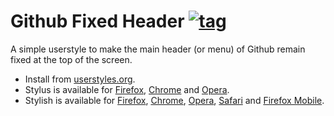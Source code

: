 # Github Fixed Header [![tag](https://img.shields.io/github/tag/StylishThemes/GitHub-FixedHeader.svg)](https://github.com/StylishThemes/GitHub-FixedHeader/tags)

A simple userstyle to make the main header (or menu) of Github remain fixed at the top of the screen.

- Install from [userstyles.org](https://userstyles.org/styles/124438).
- Stylus is available for [Firefox](https://addons.mozilla.org/en-US/firefox/addon/styl-us/), [Chrome](https://chrome.google.com/webstore/detail/stylus/clngdbkpkpeebahjckkjfobafhncgmne) and [Opera](https://addons.opera.com/en-gb/extensions/details/stylus/).
- Stylish is available for [Firefox](https://addons.mozilla.org/en-US/firefox/addon/2108/), [Chrome](https://chrome.google.com/extensions/detail/fjnbnpbmkenffdnngjfgmeleoegfcffe), [Opera](https://addons.opera.com/en/extensions/details/stylish/), [Safari](http://sobolev.us/stylish/) and [Firefox Mobile](https://addons.mozilla.org/en-US/firefox/addon/2108/).
